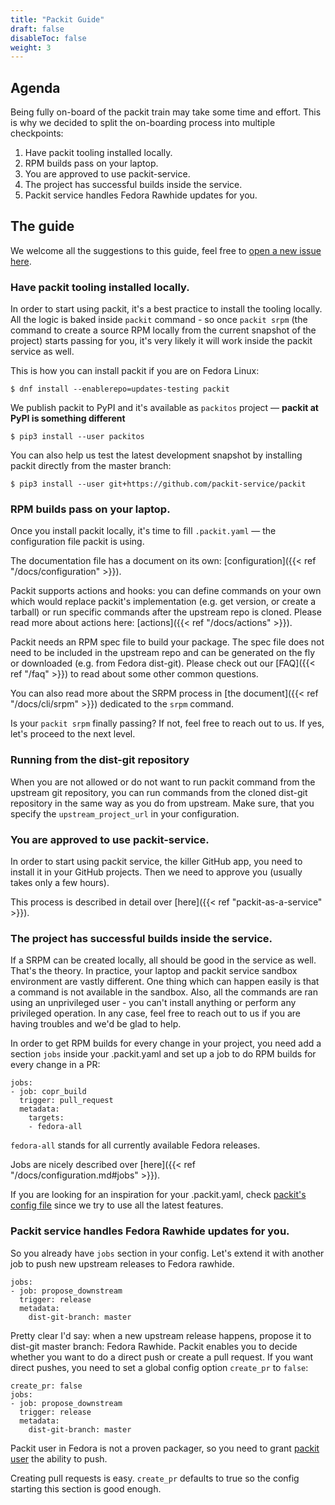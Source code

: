 ```yaml
---
title: "Packit Guide"
draft: false
disableToc: false
weight: 3
---
```


## Agenda

Being fully on-board of the packit train may take some time and effort. This is
why we decided to split the on-boarding process into multiple checkpoints:

1. Have packit tooling installed locally.
2. RPM builds pass on your laptop.
3. You are approved to use packit-service.
4. The project has successful builds inside the service.
5. Packit service handles Fedora Rawhide updates for you.


## The guide

We welcome all the suggestions to this guide, feel free to [open a new issue
here](https://github.com/packit-service/packit.dev/issues/new).

### Have packit tooling installed locally.

In order to start using packit, it's a best practice to install the tooling
locally. All the logic is baked inside `packit` command - so once `packit srpm`
(the command to create a source RPM locally from the current snapshot of the
project) starts passing for you, it's very likely it will work inside the
packit service as well.

This is how you can install packit if you are on Fedora Linux:

```
$ dnf install --enablerepo=updates-testing packit
```

We publish packit to PyPI and it's available as `packitos` project — **packit
at PyPI is something different**

```
$ pip3 install --user packitos
```

You can also help us test the latest development snapshot by installing packit
directly from the master branch:

```
$ pip3 install --user git+https://github.com/packit-service/packit
```

### RPM builds pass on your laptop.

Once you install packit locally, it's time to fill `.packit.yaml` — the
configuration file packit is using.

The documentation file has a document on its own: [configuration]({{< ref "/docs/configuration" >}}).

Packit supports actions and hooks: you can define commands on your own which
would replace packit's implementation (e.g. get version, or create a tarball)
or run specific commands after the upstream repo is cloned. Please read more
about actions here: [actions]({{< ref "/docs/actions" >}}).

Packit needs an RPM spec file to build your package. The spec file does not
need to be included in the upstream repo and can be generated on the fly or
downloaded (e.g. from Fedora dist-git). Please check out our [FAQ]({{< ref
"/faq" >}}) to read about some other common questions.

You can also read more about the SRPM process in [the document]({{< ref
"/docs/cli/srpm" >}}) dedicated to the `srpm` command.

Is your `packit srpm` finally passing? If not, feel free to reach out to us. If
yes, let's proceed to the next level.

### Running from the dist-git repository

When you are not allowed or do not want to run packit command from the upstream git repository,
you can run commands from the cloned dist-git repository in the same way as you do from upstream.
Make sure, that you specify the `upstream_project_url` in your configuration.

### You are approved to use packit-service.

In order to start using packit service, the killer GitHub app, you need to
install it in your GitHub projects. Then we need to approve you (usually takes
only a few hours).

This process is described in detail over [here]({{< ref "packit-as-a-service" >}}).

### The project has successful builds inside the service.

If a SRPM can be created locally, all should be good in the service as well.
That's the theory. In practice, your laptop and packit service sandbox
environment are vastly different. One thing which can happen easily is that a
command is not available in the sandbox. Also, all the commands are ran using
an unprivileged user - you can't install anything or perform any privileged
operation. In any case, feel free to reach out to us if you are having troubles
and we'd be glad to help.

In order to get RPM builds for every change in your project, you need add a
section `jobs` inside your .packit.yaml and set up a job to do RPM builds for
every change in a PR:
```
jobs:
- job: copr_build
  trigger: pull_request
  metadata:
    targets:
    - fedora-all
```

`fedora-all` stands for all currently available Fedora releases.

Jobs are nicely described over [here]({{< ref "/docs/configuration.md#jobs" >}}).

If you are looking for an inspiration for your .packit.yaml, check [packit's
config file](https://github.com/packit-service/packit/blob/master/.packit.yaml)
since we try to use all the latest features.

### Packit service handles Fedora Rawhide updates for you.

So you already have `jobs` section in your config. Let's extend it with another
job to push new upstream releases to Fedora rawhide.

```
jobs:
- job: propose_downstream
  trigger: release
  metadata:
    dist-git-branch: master
```

Pretty clear I'd say: when a new upstream release happens, propose it to
dist-git master branch: Fedora Rawhide. Packit enables you to decide whether
you want to do a direct push or create a pull request. If you want direct
pushes, you need to set a global config option `create_pr` to `false`:

```
create_pr: false
jobs:
- job: propose_downstream
  trigger: release
  metadata:
    dist-git-branch: master
```

Packit user in Fedora is not a proven packager, so you need to grant [packit
user](https://src.fedoraproject.org/user/packit) the ability to push.

Creating pull requests is easy. `create_pr` defaults to true so the config
starting this section is good enough.

